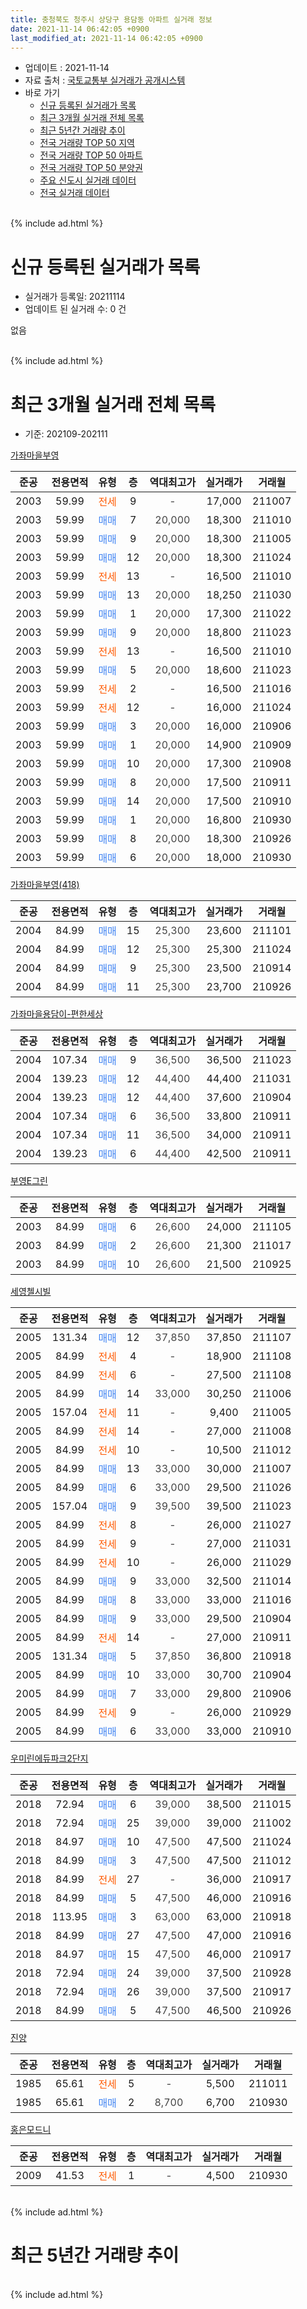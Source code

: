 ```yaml
---
title: 충청북도 청주시 상당구 용담동 아파트 실거래 정보
date: 2021-11-14 06:42:05 +0900
last_modified_at: 2021-11-14 06:42:05 +0900
---
```


* 업데이트 : 2021-11-14
* 자료 출처 : [국토교통부 실거래가 공개시스템](http://rt.molit.go.kr)
* 바로 가기
    * [신규 등록된 실거래가 목록](#신규-등록된-실거래가-목록)
    * [최근 3개월 실거래 전체 목록](#최근-3개월-실거래-전체-목록)
    * [최근 5년간 거래량 추이](#최근-5년간-거래량-추이)
    * [전국 거래량 TOP 50 지역](https://inasie.github.io/apt-trade-info/최근-3개월-전국에서-가장-거래가-많이-발생한-지역)
    * [전국 거래량 TOP 50 아파트](https://inasie.github.io/apt-trade-info/최근-3개월-전국에서-가장-거래가-많이-발생한-아파트)
    * [전국 거래량 TOP 50 분양권](https://inasie.github.io/apt-trade-info/최근-3개월-전국에서-가장-거래가-많이-발생한-분양권)
    * [주요 신도시 실거래 데이터](https://inasie.github.io/apt-trade-info/주요-신도시)
    * [전국 실거래 데이터](https://inasie.github.io/apt-trade-info/전국)
<br>
{% include ad.html %}
<br>

# 신규 등록된 실거래가 목록
* 실거래가 등록일: 20211114
* 업데이트 된 실거래 수: 0 건

없음

<br>
{% include ad.html %}
<br>

# 최근 3개월 실거래 전체 목록
* 기준: 202109-202111


[가좌마을부영](https://search.naver.com/search.naver?query=%EC%B6%A9%EC%B2%AD%EB%B6%81%EB%8F%84+%EC%B2%AD%EC%A3%BC%EC%8B%9C+%EC%83%81%EB%8B%B9%EA%B5%AC+%EC%9A%A9%EB%8B%B4%EB%8F%99+%EA%B0%80%EC%A2%8C%EB%A7%88%EC%9D%84%EB%B6%80%EC%98%81)

|준공|전용면적|유형|층|역대최고가|실거래가|거래월|
|:---:|:---:|:---:|:---:|:---:|:---:|:---:|
|2003|59.99|<span style="color:#ff5a00">전세</span>|9|<span style="color:#444444">-</span>|17,000|211007|
|2003|59.99|<span style="color:#4285f3">매매</span>|7|<span style="color:#444444">20,000</span>|18,300|211010|
|2003|59.99|<span style="color:#4285f3">매매</span>|9|<span style="color:#444444">20,000</span>|18,300|211005|
|2003|59.99|<span style="color:#4285f3">매매</span>|12|<span style="color:#444444">20,000</span>|18,300|211024|
|2003|59.99|<span style="color:#ff5a00">전세</span>|13|<span style="color:#444444">-</span>|16,500|211010|
|2003|59.99|<span style="color:#4285f3">매매</span>|13|<span style="color:#444444">20,000</span>|18,250|211030|
|2003|59.99|<span style="color:#4285f3">매매</span>|1|<span style="color:#444444">20,000</span>|17,300|211022|
|2003|59.99|<span style="color:#4285f3">매매</span>|9|<span style="color:#444444">20,000</span>|18,800|211023|
|2003|59.99|<span style="color:#ff5a00">전세</span>|13|<span style="color:#444444">-</span>|16,500|211010|
|2003|59.99|<span style="color:#4285f3">매매</span>|5|<span style="color:#444444">20,000</span>|18,600|211023|
|2003|59.99|<span style="color:#ff5a00">전세</span>|2|<span style="color:#444444">-</span>|16,500|211016|
|2003|59.99|<span style="color:#ff5a00">전세</span>|12|<span style="color:#444444">-</span>|16,000|211024|
|2003|59.99|<span style="color:#4285f3">매매</span>|3|<span style="color:#444444">20,000</span>|16,000|210906|
|2003|59.99|<span style="color:#4285f3">매매</span>|1|<span style="color:#444444">20,000</span>|14,900|210909|
|2003|59.99|<span style="color:#4285f3">매매</span>|10|<span style="color:#444444">20,000</span>|17,300|210908|
|2003|59.99|<span style="color:#4285f3">매매</span>|8|<span style="color:#444444">20,000</span>|17,500|210911|
|2003|59.99|<span style="color:#4285f3">매매</span>|14|<span style="color:#444444">20,000</span>|17,500|210910|
|2003|59.99|<span style="color:#4285f3">매매</span>|1|<span style="color:#444444">20,000</span>|16,800|210930|
|2003|59.99|<span style="color:#4285f3">매매</span>|8|<span style="color:#444444">20,000</span>|18,300|210926|
|2003|59.99|<span style="color:#4285f3">매매</span>|6|<span style="color:#444444">20,000</span>|18,000|210930|

[가좌마을부영(418)](https://search.naver.com/search.naver?query=%EC%B6%A9%EC%B2%AD%EB%B6%81%EB%8F%84+%EC%B2%AD%EC%A3%BC%EC%8B%9C+%EC%83%81%EB%8B%B9%EA%B5%AC+%EC%9A%A9%EB%8B%B4%EB%8F%99+%EA%B0%80%EC%A2%8C%EB%A7%88%EC%9D%84%EB%B6%80%EC%98%81%28418%29)

|준공|전용면적|유형|층|역대최고가|실거래가|거래월|
|:---:|:---:|:---:|:---:|:---:|:---:|:---:|
|2004|84.99|<span style="color:#4285f3">매매</span>|15|<span style="color:#444444">25,300</span>|23,600|211101|
|2004|84.99|<span style="color:#4285f3">매매</span>|12|<span style="color:#444444">25,300</span>|25,300|211024|
|2004|84.99|<span style="color:#4285f3">매매</span>|9|<span style="color:#444444">25,300</span>|23,500|210914|
|2004|84.99|<span style="color:#4285f3">매매</span>|11|<span style="color:#444444">25,300</span>|23,700|210926|

[가좌마을용담이-편한세상](https://search.naver.com/search.naver?query=%EC%B6%A9%EC%B2%AD%EB%B6%81%EB%8F%84+%EC%B2%AD%EC%A3%BC%EC%8B%9C+%EC%83%81%EB%8B%B9%EA%B5%AC+%EC%9A%A9%EB%8B%B4%EB%8F%99+%EA%B0%80%EC%A2%8C%EB%A7%88%EC%9D%84%EC%9A%A9%EB%8B%B4%EC%9D%B4-%ED%8E%B8%ED%95%9C%EC%84%B8%EC%83%81)

|준공|전용면적|유형|층|역대최고가|실거래가|거래월|
|:---:|:---:|:---:|:---:|:---:|:---:|:---:|
|2004|107.34|<span style="color:#4285f3">매매</span>|9|<span style="color:#444444">36,500</span>|36,500|211023|
|2004|139.23|<span style="color:#4285f3">매매</span>|12|<span style="color:#444444">44,400</span>|44,400|211031|
|2004|139.23|<span style="color:#4285f3">매매</span>|12|<span style="color:#444444">44,400</span>|37,600|210904|
|2004|107.34|<span style="color:#4285f3">매매</span>|6|<span style="color:#444444">36,500</span>|33,800|210911|
|2004|107.34|<span style="color:#4285f3">매매</span>|11|<span style="color:#444444">36,500</span>|34,000|210911|
|2004|139.23|<span style="color:#4285f3">매매</span>|6|<span style="color:#444444">44,400</span>|42,500|210911|

[부영E그린](https://search.naver.com/search.naver?query=%EC%B6%A9%EC%B2%AD%EB%B6%81%EB%8F%84+%EC%B2%AD%EC%A3%BC%EC%8B%9C+%EC%83%81%EB%8B%B9%EA%B5%AC+%EC%9A%A9%EB%8B%B4%EB%8F%99+%EB%B6%80%EC%98%81E%EA%B7%B8%EB%A6%B0)

|준공|전용면적|유형|층|역대최고가|실거래가|거래월|
|:---:|:---:|:---:|:---:|:---:|:---:|:---:|
|2003|84.99|<span style="color:#4285f3">매매</span>|6|<span style="color:#444444">26,600</span>|24,000|211105|
|2003|84.99|<span style="color:#4285f3">매매</span>|2|<span style="color:#444444">26,600</span>|21,300|211017|
|2003|84.99|<span style="color:#4285f3">매매</span>|10|<span style="color:#444444">26,600</span>|21,500|210925|

[세영첼시빌](https://search.naver.com/search.naver?query=%EC%B6%A9%EC%B2%AD%EB%B6%81%EB%8F%84+%EC%B2%AD%EC%A3%BC%EC%8B%9C+%EC%83%81%EB%8B%B9%EA%B5%AC+%EC%9A%A9%EB%8B%B4%EB%8F%99+%EC%84%B8%EC%98%81%EC%B2%BC%EC%8B%9C%EB%B9%8C)

|준공|전용면적|유형|층|역대최고가|실거래가|거래월|
|:---:|:---:|:---:|:---:|:---:|:---:|:---:|
|2005|131.34|<span style="color:#4285f3">매매</span>|12|<span style="color:#444444">37,850</span>|37,850|211107|
|2005|84.99|<span style="color:#ff5a00">전세</span>|4|<span style="color:#444444">-</span>|18,900|211108|
|2005|84.99|<span style="color:#ff5a00">전세</span>|6|<span style="color:#444444">-</span>|27,500|211108|
|2005|84.99|<span style="color:#4285f3">매매</span>|14|<span style="color:#444444">33,000</span>|30,250|211006|
|2005|157.04|<span style="color:#ff5a00">전세</span>|11|<span style="color:#444444">-</span>|9,400|211005|
|2005|84.99|<span style="color:#ff5a00">전세</span>|14|<span style="color:#444444">-</span>|27,000|211008|
|2005|84.99|<span style="color:#ff5a00">전세</span>|10|<span style="color:#444444">-</span>|10,500|211012|
|2005|84.99|<span style="color:#4285f3">매매</span>|13|<span style="color:#444444">33,000</span>|30,000|211007|
|2005|84.99|<span style="color:#4285f3">매매</span>|6|<span style="color:#444444">33,000</span>|29,500|211026|
|2005|157.04|<span style="color:#4285f3">매매</span>|9|<span style="color:#444444">39,500</span>|39,500|211023|
|2005|84.99|<span style="color:#ff5a00">전세</span>|8|<span style="color:#444444">-</span>|26,000|211027|
|2005|84.99|<span style="color:#ff5a00">전세</span>|9|<span style="color:#444444">-</span>|27,000|211031|
|2005|84.99|<span style="color:#ff5a00">전세</span>|10|<span style="color:#444444">-</span>|26,000|211029|
|2005|84.99|<span style="color:#4285f3">매매</span>|9|<span style="color:#444444">33,000</span>|32,500|211014|
|2005|84.99|<span style="color:#4285f3">매매</span>|8|<span style="color:#444444">33,000</span>|33,000|211016|
|2005|84.99|<span style="color:#4285f3">매매</span>|9|<span style="color:#444444">33,000</span>|29,500|210904|
|2005|84.99|<span style="color:#ff5a00">전세</span>|14|<span style="color:#444444">-</span>|27,000|210911|
|2005|131.34|<span style="color:#4285f3">매매</span>|5|<span style="color:#444444">37,850</span>|36,800|210918|
|2005|84.99|<span style="color:#4285f3">매매</span>|10|<span style="color:#444444">33,000</span>|30,700|210904|
|2005|84.99|<span style="color:#4285f3">매매</span>|7|<span style="color:#444444">33,000</span>|29,800|210906|
|2005|84.99|<span style="color:#ff5a00">전세</span>|9|<span style="color:#444444">-</span>|26,000|210929|
|2005|84.99|<span style="color:#4285f3">매매</span>|6|<span style="color:#444444">33,000</span>|33,000|210910|


<script async src="//pagead2.googlesyndication.com/pagead/js/adsbygoogle.js"></script>
<!-- 기본 -->
<ins class="adsbygoogle"
     style="display:block"
     data-ad-client="ca-pub-2446590836940007"
     data-ad-slot="1659523306"
     data-ad-format="auto"
     data-full-width-responsive="true"></ins>
<script>
(adsbygoogle = window.adsbygoogle || []).push({});
</script>


[우미린에듀파크2단지](https://search.naver.com/search.naver?query=%EC%B6%A9%EC%B2%AD%EB%B6%81%EB%8F%84+%EC%B2%AD%EC%A3%BC%EC%8B%9C+%EC%83%81%EB%8B%B9%EA%B5%AC+%EC%9A%A9%EB%8B%B4%EB%8F%99+%EC%9A%B0%EB%AF%B8%EB%A6%B0%EC%97%90%EB%93%80%ED%8C%8C%ED%81%AC2%EB%8B%A8%EC%A7%80)

|준공|전용면적|유형|층|역대최고가|실거래가|거래월|
|:---:|:---:|:---:|:---:|:---:|:---:|:---:|
|2018|72.94|<span style="color:#4285f3">매매</span>|6|<span style="color:#444444">39,000</span>|38,500|211015|
|2018|72.94|<span style="color:#4285f3">매매</span>|25|<span style="color:#444444">39,000</span>|39,000|211002|
|2018|84.97|<span style="color:#4285f3">매매</span>|10|<span style="color:#444444">47,500</span>|47,500|211024|
|2018|84.99|<span style="color:#4285f3">매매</span>|3|<span style="color:#444444">47,500</span>|47,500|211012|
|2018|84.99|<span style="color:#ff5a00">전세</span>|27|<span style="color:#444444">-</span>|36,000|210917|
|2018|84.99|<span style="color:#4285f3">매매</span>|5|<span style="color:#444444">47,500</span>|46,000|210916|
|2018|113.95|<span style="color:#4285f3">매매</span>|3|<span style="color:#444444">63,000</span>|63,000|210918|
|2018|84.99|<span style="color:#4285f3">매매</span>|27|<span style="color:#444444">47,500</span>|47,000|210916|
|2018|84.97|<span style="color:#4285f3">매매</span>|15|<span style="color:#444444">47,500</span>|46,000|210917|
|2018|72.94|<span style="color:#4285f3">매매</span>|24|<span style="color:#444444">39,000</span>|37,500|210928|
|2018|72.94|<span style="color:#4285f3">매매</span>|26|<span style="color:#444444">39,000</span>|37,500|210917|
|2018|84.99|<span style="color:#4285f3">매매</span>|5|<span style="color:#444444">47,500</span>|46,500|210926|

[진양](https://search.naver.com/search.naver?query=%EC%B6%A9%EC%B2%AD%EB%B6%81%EB%8F%84+%EC%B2%AD%EC%A3%BC%EC%8B%9C+%EC%83%81%EB%8B%B9%EA%B5%AC+%EC%9A%A9%EB%8B%B4%EB%8F%99+%EC%A7%84%EC%96%91)

|준공|전용면적|유형|층|역대최고가|실거래가|거래월|
|:---:|:---:|:---:|:---:|:---:|:---:|:---:|
|1985|65.61|<span style="color:#ff5a00">전세</span>|5|<span style="color:#444444">-</span>|5,500|211011|
|1985|65.61|<span style="color:#4285f3">매매</span>|2|<span style="color:#444444">8,700</span>|6,700|210930|

[홍은모드니](https://search.naver.com/search.naver?query=%EC%B6%A9%EC%B2%AD%EB%B6%81%EB%8F%84+%EC%B2%AD%EC%A3%BC%EC%8B%9C+%EC%83%81%EB%8B%B9%EA%B5%AC+%EC%9A%A9%EB%8B%B4%EB%8F%99+%ED%99%8D%EC%9D%80%EB%AA%A8%EB%93%9C%EB%8B%88)

|준공|전용면적|유형|층|역대최고가|실거래가|거래월|
|:---:|:---:|:---:|:---:|:---:|:---:|:---:|
|2009|41.53|<span style="color:#ff5a00">전세</span>|1|<span style="color:#444444">-</span>|4,500|210930|


<br>
{% include ad.html %}
<br>

# 최근 5년간 거래량 추이


<div style="width:100%;">
    <canvas id="deal_progress" height="200"></canvas>
</div>

<script>
new Chart(document.getElementById("deal_progress"), {
    type: 'line',
    data: {
        labels: ['201611','201612','201701','201702','201703','201704','201705','201706','201707','201708','201709','201710','201711','201712','201801','201802','201803','201804','201805','201806','201807','201808','201809','201810','201811','201812','201901','201902','201903','201904','201905','201906','201907','201908','201909','201910','201911','201912','202001','202002','202003','202004','202005','202006','202007','202008','202009','202010','202011','202012','202101','202102','202103','202104','202105','202106','202107','202108','202109','202110','202111'],
        datasets: [{
            label: '매매',
            pointRadius: 1,
            data: [12, 10, 13, 10, 11, 7, 4, 7, 12, 12, 11, 8, 12, 11, 31, 27, 49, 42, 22, 23, 9, 13, 10, 13, 11, 5, 13, 5, 12, 5, 12, 6, 16, 19, 17, 15, 26, 25, 21, 19, 18, 30, 69, 48, 19, 17, 17, 22, 32, 30, 40, 32, 20, 39, 45, 29, 24, 28, 28, 21, 3],
            borderColor: "rgba(255, 201, 14, 1)",
            backgroundColor: "rgba(255, 201, 14, 0.5)",
            fill: false,
            lineTension: 0
        },{
            label: '전월세',
            pointRadius: 1,
            data: [2, 1, 3, 5, 9, 10, 9, 9, 6, 4, 7, 7, 8, 7, 28, 21, 35, 38, 30, 22, 13, 12, 8, 7, 7, 11, 14, 7, 16, 14, 15, 8, 9, 5, 6, 7, 9, 16, 15, 34, 21, 17, 26, 14, 19, 7, 5, 10, 10, 8, 21, 15, 5, 25, 35, 11, 11, 10, 4, 12, 2],
            borderColor: "rgba(0, 141, 185, 1)",
            backgroundColor: "rgba(0, 141, 185, 0.5)",
            fill: false,
            lineTension: 0
        }
        ]
    },
    options: {
        responsive: true,
        title: {
            display: false
        },
        tooltips: {
            mode: 'index',
            intersect: false
        },
        hover: {
            mode: 'nearest',
            intersect: true
        },
        scales: {
            xAxes: [{
                display: true,
                scaleLabel: {
                    display: true,
                    labelString: '년/월'
                }
            }],
            yAxes: [{
                display: true,
                ticks: {
                    suggestedMin: 0,
                },
                scaleLabel: {
                    display: true,
                    labelString: '실거래 수'
                }
            }]
        }
    }
});

</script>


<br>
{% include ad.html %}
<br>

